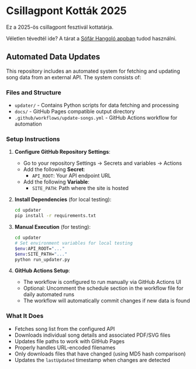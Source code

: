 # Csillagpont Kották 2025

Ez a 2025-ös csillagpont fesztivál kottatárja.

Véletlen tévedtél ide? A tárat a [Sófár Hangoló appban](https://app.sofarkotta.hu/) tudod használni.

## Automated Data Updates

This repository includes an automated system for fetching and updating song data from an external API. The system consists of:

### Files and Structure

- `updater/` - Contains Python scripts for data fetching and processing
- `docs/` - GitHub Pages compatible output directory
- `.github/workflows/update-songs.yml` - GitHub Actions workflow for automation

### Setup Instructions

1. **Configure GitHub Repository Settings**:
   - Go to your repository Settings → Secrets and variables → Actions
   - Add the following **Secret**:
     - `API_ROOT`: Your API endpoint URL
   - Add the following **Variable**:
     - `SITE_PATH`: Path where the site is hosted

2. **Install Dependencies** (for local testing):
   ```bash
   cd updater
   pip install -r requirements.txt
   ```

3. **Manual Execution** (for testing):
   ```bash
   cd updater
   # Set environment variables for local testing
   $env:API_ROOT="..."
   $env:SITE_PATH="..."
   python run_updater.py
   ```

4. **GitHub Actions Setup**:
   - The workflow is configured to run manually via GitHub Actions UI
   - Optional: Uncomment the schedule section in the workflow file for daily automated runs
   - The workflow will automatically commit changes if new data is found

### What It Does

- Fetches song list from the configured API
- Downloads individual song details and associated PDF/SVG files
- Updates file paths to work with GitHub Pages
- Properly handles URL-encoded filenames
- Only downloads files that have changed (using MD5 hash comparison)
- Updates the `lastUpdated` timestamp when changes are detected